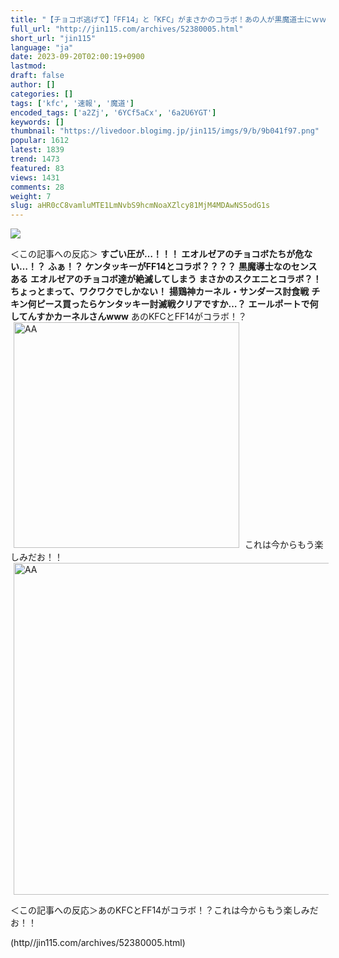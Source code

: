 ```yaml
---
title: "【チョコボ逃げて】「FF14」と「KFC」がまさかのコラボ！あの人が黒魔道士にｗｗｗｗｗｗ "
full_url: "http://jin115.com/archives/52380005.html"
short_url: "jin115"
language: "ja"
date: 2023-09-20T02:00:19+0900
lastmod: 
draft: false
author: []
categories: []
tags: ['kfc', '速報', '魔道']
encoded_tags: ['a2Zj', '6YCf5aCx', '6a2U6YGT']
keywords: []
thumbnail: "https://livedoor.blogimg.jp/jin115/imgs/9/b/9b041f97.png"
popular: 1612
latest: 1839
trend: 1473
featured: 83
views: 1431
comments: 28
weight: 7
slug: aHR0cC8vamluMTE1LmNvbS9hcmNoaXZlcy81MjM4MDAwNS5odG1s
---
```


![](https://livedoor.blogimg.jp/jin115/imgs/9/b/9b041f97.png)

<div><a name='more'></a> ＜この記事への反応＞ <b>すごい圧が…！！！ エオルゼアのチョコボたちが危ない…！？</b> <b>ふぁ！？ ケンタッキーがFF14とコラボ？？？？</b> <b>黒魔導士なのセンスある</b> <b>エオルゼアのチョコボ達が絶滅してしまう</b> <b>まさかのスクエニとコラボ？！</b> <b>ちょっとまって、ワクワクでしかない！</b> <b>揚鶏神カーネル・サンダース討食戦</b> <b>チキン何ピース買ったらケンタッキー討滅戦クリアですか…？</b> <b>エールポートで何してんすかカーネルさんwww</b> あのKFCとFF14がコラボ！？ <img src='https//livedoor.blogimg.jp/jin115/imgs/e/e/ee7ea945.gif' alt='AA' width='361' border='0' hspace='5' class='pict'> これは今からもう楽しみだお！！ <img src='https//livedoor.blogimg.jp/jin115/imgs/a/b/ab0e0bff.gif' alt='AA' width='531' border='0' hspace='5' class='pict'> <p>＜この記事への反応＞あのKFCとFF14がコラボ！？これは今からもう楽しみだお！！</p></div>

(http//jin115.com/archives/52380005.html)
